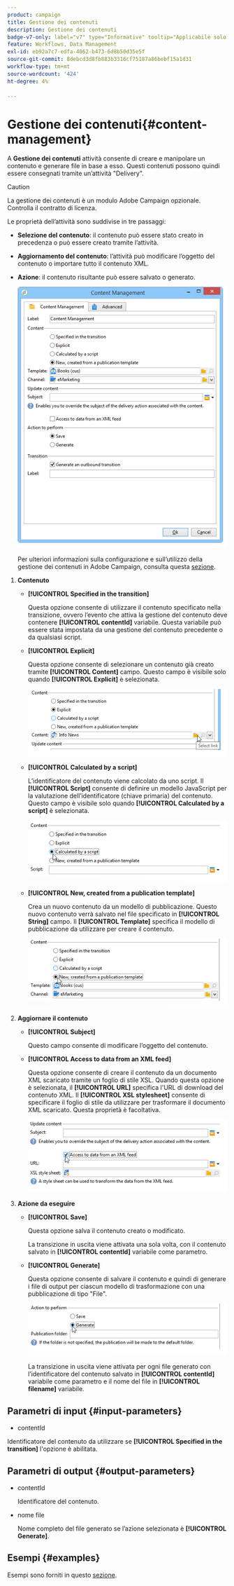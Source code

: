 ```yaml
---
product: campaign
title: Gestione dei contenuti
description: Gestione dei contenuti
badge-v7-only: label="v7" type="Informative" tooltip="Applicabile solo a Campaign Classic v7"
feature: Workflows, Data Management
exl-id: eb92a7c7-edfa-4062-b473-6d8b50d35e5f
source-git-commit: 8debcd3d8fb883b3316cf75187a86bebf15a1d31
workflow-type: tm+mt
source-wordcount: '424'
ht-degree: 4%

---
```


# Gestione dei contenuti{#content-management}



A **Gestione dei contenuti** attività consente di creare e manipolare un contenuto e generare file in base a esso. Questi contenuti possono quindi essere consegnati tramite un’attività &quot;Delivery&quot;.

>[!CAUTION]
>
>La gestione dei contenuti è un modulo Adobe Campaign opzionale. Controlla il contratto di licenza.

Le proprietà dell’attività sono suddivise in tre passaggi:

* **Selezione del contenuto**: il contenuto può essere stato creato in precedenza o può essere creato tramite l’attività.
* **Aggiornamento del contenuto**: l’attività può modificare l’oggetto del contenuto o importare tutto il contenuto XML.
* **Azione**: il contenuto risultante può essere salvato o generato.

  ![](assets/content_mgmt_edit.png)

  Per ulteriori informazioni sulla configurazione e sull’utilizzo della gestione dei contenuti in Adobe Campaign, consulta questa [sezione](../../delivery/using/about-content-management.md).

1. **Contenuto**

   * **[!UICONTROL Specified in the transition]**

     Questa opzione consente di utilizzare il contenuto specificato nella transizione, ovvero l’evento che attiva la gestione del contenuto deve contenere **[!UICONTROL contentId]** variabile. Questa variabile può essere stata impostata da una gestione del contenuto precedente o da qualsiasi script.

   * **[!UICONTROL Explicit]**

     Questa opzione consente di selezionare un contenuto già creato tramite **[!UICONTROL Content]** campo. Questo campo è visibile solo quando **[!UICONTROL Explicit]** è selezionata.

     ![](assets/content_mgmt_explicit.png)

   * **[!UICONTROL Calculated by a script]**

     L’identificatore del contenuto viene calcolato da uno script. Il **[!UICONTROL Script]** consente di definire un modello JavaScript per la valutazione dell’identificatore (chiave primaria) del contenuto. Questo campo è visibile solo quando **[!UICONTROL Calculated by a script]** è selezionata.

     ![](assets/content_mgmt_script.png)

   * **[!UICONTROL New, created from a publication template]**

     Crea un nuovo contenuto da un modello di pubblicazione. Questo nuovo contenuto verrà salvato nel file specificato in **[!UICONTROL String]** campo. Il **[!UICONTROL Template]** specifica il modello di pubblicazione da utilizzare per creare il contenuto.

     ![](assets/content_mgmt_new.png)

1. **Aggiornare il contenuto**

   * **[!UICONTROL Subject]**

     Questo campo consente di modificare l’oggetto del contenuto.

   * **[!UICONTROL Access to data from an XML feed]**

     Questa opzione consente di creare il contenuto da un documento XML scaricato tramite un foglio di stile XSL. Quando questa opzione è selezionata, il **[!UICONTROL URL]** specifica l&#39;URL di download del contenuto XML. Il **[!UICONTROL XSL stylesheet]** consente di specificare il foglio di stile da utilizzare per trasformare il documento XML scaricato. Questa proprietà è facoltativa.

     ![](assets/content_mgmt_xmlcontent.png)

1. **Azione da eseguire**

   * **[!UICONTROL Save]**

     Questa opzione salva il contenuto creato o modificato.

     La transizione in uscita viene attivata una sola volta, con il contenuto salvato in **[!UICONTROL contentId]** variabile come parametro.

   * **[!UICONTROL Generate]**

     Questa opzione consente di salvare il contenuto e quindi di generare i file di output per ciascun modello di trasformazione con una pubblicazione di tipo &quot;File&quot;.

     ![](assets/content_mgmt_generate.png)

     La transizione in uscita viene attivata per ogni file generato con l’identificatore del contenuto salvato in **[!UICONTROL contentId]** variabile come parametro e il nome del file in **[!UICONTROL filename]** variabile.

## Parametri di input {#input-parameters}

* contentId

Identificatore del contenuto da utilizzare se **[!UICONTROL Specified in the transition]** l&#39;opzione è abilitata.

## Parametri di output {#output-parameters}

* contentId

  Identificatore del contenuto.

* nome file

  Nome completo del file generato se l’azione selezionata è **[!UICONTROL Generate]**.

## Esempi {#examples}

Esempi sono forniti in questo [sezione](../../delivery/using/automating-via-workflows.md#examples).
